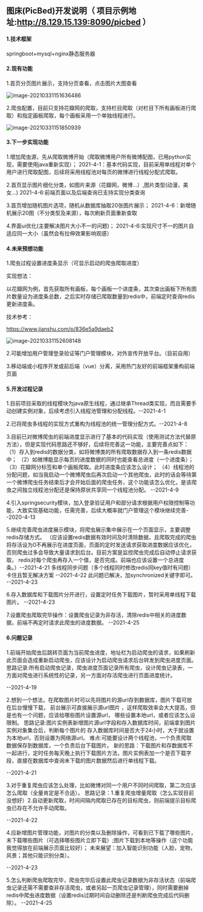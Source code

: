 ## 图床(PicBed)开发说明（ 项目示例地址:http://8.129.15.139:8090/picbed ）

#### 1.技术框架

springboot+mysql+nginx静态服务器

#### 2.现有功能

1.首页分页图片展示，支持分页查看，点击图片大图查看

![image-20210331151636486](C:\Users\zt\AppData\Roaming\Typora\typora-user-images\image-20210331151636486.png)

2.爬虫配置，目前只支持花瓣网的爬取，支持栏目爬取（对栏目下所有画板进行爬取）和指定画板爬取，每个画板采用一个单独线程进行。

![image-20210331151850939](C:\Users\zt\AppData\Roaming\Typora\typora-user-images\image-20210331151850939.png)

#### 3.下一步实现功能

1.增加爬虫源，先从爬取微博开始（爬取微博用户所有微博配图，已用python实现，需要使用java重新实现）；
2021-4-1：基本代码实现，目前采用单线程对单个用户进行爬取配图，后续将采用线程池对每页的微博进行线程分配式爬取。

2.首页显示图片细化分类，如图片来源（花瓣网，微博...）,图片类型(动漫，美女...)
2021-4-6:前端页面以及后端查询已支持实现分类查询

3.首页增加随机图片选项，随机从数据库抽取20张图片展示；
2021-4-6：新增随机展示20图（不分类型及来源），每次刷新页面重新查取

4.界面ui优化(主要解决图片大小不一的问题)；
2021-4-6:实现尺寸不一的图片自适应同一大小（虽然会有拉伸效果影响观感）

#### 4.未来预想功能

1.爬虫过程设置进度条显示（可显示启动的爬虫爬取进度）

实现想法：

以花瓣网为例，首先获取所有画板，每个画板一个进度条，其次查出画板下所有图片数量设为进度条总数，之后实时存储已爬取数量到redis中，前端定时查询redis更新进度条。

技术参考：

https://www.jianshu.com/p/836e5a9daeb2

![image-20210331152608148](C:\Users\zt\AppData\Roaming\Typora\typora-user-images\image-20210331152608148.png)

2.可能增加用户管理登录验证等门户管理模块，对外宣传开放平台。（目前自用）

3.移动端或小程序开发或前后端（vue）分离，采用热门友好的前端框架重构前端页面

#### 5.开发过程记录
1.目前项目采取的线程模块为java原生线程，通过继承Thread类实现，而且需要手动创建实例对象，后续考虑引入线程池管理和分配线程。--2021-4-1

2.已将爬虫多线程的实现方式重构为线程池的统一管理分配方式。--2021-4-8

3.目前已对微博爬虫的前端进度显示进行了基本的代码实现（使用测试方法代替原方法），但是实现代码思路还不够好，后续将完善这一功能，主要完善点如下：
（1）存入到redis的数据分类，如将微博类的所有爬取数据存入到一条redis数据中；
（2）如微博能显示每页的进度数据的同时也能查看总进度（一个进度条）；
（3）花瓣网分标签和单个画板爬取。此时进度条应该怎么设计；
（4）线程池的分配问题，如当我启动一个微博爬虫后再次启动一个其他爬虫，此时的话会等待第一个微博爬虫任务结束后才会开始后面的爬虫任务，这个功能该怎么优化，是该爬虫之间独立线程池分配还是保持原状共享同一个线程池分配。
--2021-4-9

4.引入springsecurity模块，加入登录验证用户和部分请求根据用户权限控制等功能，大致实现基础功能，任需完善，后续大概率就门户管理这个模块继续完善--2020-4-13

5.继续完善爬虫进度展示模块，将爬虫展示集中展示在一个页面显示，主要调整redis存储方式。
（应该设置redis数据有效时间及时清除数据，且爬取完成的爬虫将存活设为0不再展示在进度页面，页面的定时发送请求获取进度数据应该优化，否则爬虫过多会导致大量请求到后台。目前方案是监控爬虫完成后自动停止请求获取，
redis对每个爬虫再存入一个值，是否完成。前端也应该设置一个总进度条。）--2021-4-21
多线程同步问题（多个线程同时修改redis同key值时有问题）卡住且暂无解决方案 --2021-4-22
此问题已解决，加synchronized关键字即可。 --2021-4-23

6.存入数据库和下载图片分开进行，设置定时任务下载图片，暂时采用单线程下载图片。  --2021-4-23

7.设置爬虫爬取完毕操作：设置爬虫记录为非存活，清除redis中相关的进度数据，前端不再定时请求此爬虫的进度数据。  --2021-4-25


#### 6.问题记录
1.前端开始爬虫后跳转页面为当前爬虫进度，地址栏为启动爬虫的请求，如果刷新此页面会造成重新启动爬虫，应该设计为启动爬虫请求后台转发到爬虫进度页面。
思路记录:所有启动爬虫记录，爬虫进度页面记录所有爬虫，设计爬虫记录表，一方面对爬虫进行系统性的记录，另一方面对存活爬虫进行页面进度统计。

--2021-4-19

2.想到一个想法，在爬取图片时可以先将图片的源url存到数据库，图片下载可放在后台慢慢下载，
前台展示可直接展示源url图片 ，这样爬取效率会大大提高，但是也有一个问题，应该给哪些图片设置源url，
哪些设置本地url，或者应该怎么设限制。
思路记录:图片实例表新增图片源url字段和存入数据库时间，前端拿到图片实例对象集合后，判断每个图片的
存入数据库时间是否大于24小时，大于就设置为本地url，否则设置为网络源url。
难点:可能要设计两个线程池，一个负责爬取数据保存到数据库，一个负责后台下载图片。
新的思路：下载图片和存数据库不一起进行，定时任务每天晚上执行下载图片方法，图片实例表加一个是否下载字段，直接在数据库中查询未下载的图片数据然后进行单线程下载。

--2021-4-21

3.对于重复爬虫应该怎么处理，比如微博对同一个用户不同时间爬取，第二次应该怎么爬取（全量肯定是不合适）。
思路记录：1.重复爬虫增量爬取（怎么实现目前没想好）2.自动更新爬取，时间间隔内爬取已存在的目标爬虫，则前端提示目标爬虫已存在不允许手动爬取。

--2021-4-22

4.应新增图片管理功能，对图片的分类以及删除操作，可看到已下载了哪些图片，
未下载哪些图片（可选择哪些图片立即下载）;图片下载到本地等操作（这个功能我觉得放在前端展示页面比较好）；
未来展望：加入智能识别功能（人脸，宠物，风景；其他只能识别分类）。

--2021-4-23

5.怎么判断爬虫爬取完毕，爬虫完毕后设置此爬虫记录数据为非存活状态（前端爬虫记录还需不需要查非存活爬虫，或者另起一页爬虫记录管理），同时需要删掉redis中爬虫进度数据（设置redis过期时间自动删除还是判断爬虫完成后代码删除）。
--2021-4-25